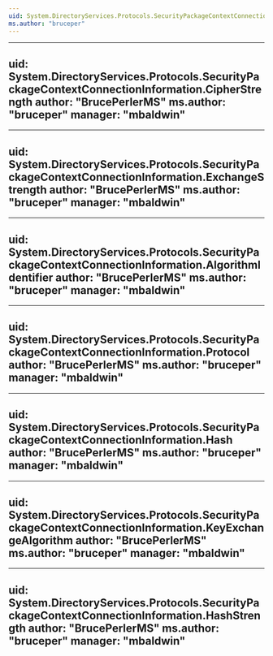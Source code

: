 ```yaml
---
uid: System.DirectoryServices.Protocols.SecurityPackageContextConnectionInformation
ms.author: "bruceper"
---
```


---
uid: System.DirectoryServices.Protocols.SecurityPackageContextConnectionInformation.CipherStrength
author: "BrucePerlerMS"
ms.author: "bruceper"
manager: "mbaldwin"
---

---
uid: System.DirectoryServices.Protocols.SecurityPackageContextConnectionInformation.ExchangeStrength
author: "BrucePerlerMS"
ms.author: "bruceper"
manager: "mbaldwin"
---

---
uid: System.DirectoryServices.Protocols.SecurityPackageContextConnectionInformation.AlgorithmIdentifier
author: "BrucePerlerMS"
ms.author: "bruceper"
manager: "mbaldwin"
---

---
uid: System.DirectoryServices.Protocols.SecurityPackageContextConnectionInformation.Protocol
author: "BrucePerlerMS"
ms.author: "bruceper"
manager: "mbaldwin"
---

---
uid: System.DirectoryServices.Protocols.SecurityPackageContextConnectionInformation.Hash
author: "BrucePerlerMS"
ms.author: "bruceper"
manager: "mbaldwin"
---

---
uid: System.DirectoryServices.Protocols.SecurityPackageContextConnectionInformation.KeyExchangeAlgorithm
author: "BrucePerlerMS"
ms.author: "bruceper"
manager: "mbaldwin"
---

---
uid: System.DirectoryServices.Protocols.SecurityPackageContextConnectionInformation.HashStrength
author: "BrucePerlerMS"
ms.author: "bruceper"
manager: "mbaldwin"
---
